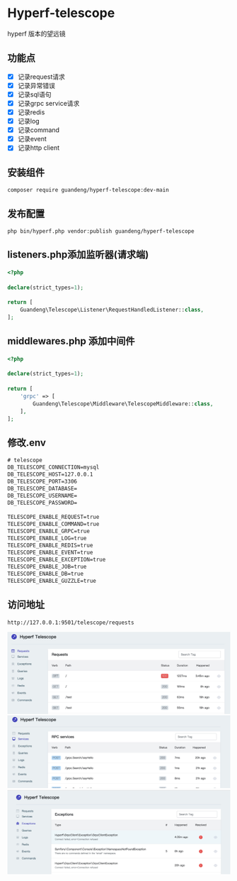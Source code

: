 # Hyperf-telescope

hyperf 版本的望远镜

## 功能点

- [x] 记录request请求
- [x] 记录异常错误
- [x] 记录sql语句
- [x] 记录grpc service请求
- [x] 记录redis
- [x] 记录log
- [x] 记录command
- [x] 记录event
- [x] 记录http client

## 安装组件

```shell
composer require guandeng/hyperf-telescope:dev-main
```

## 发布配置

```shell
php bin/hyperf.php vendor:publish guandeng/hyperf-telescope
```

## listeners.php添加监听器(请求端)

```php
<?php

declare(strict_types=1);

return [
    Guandeng\Telescope\Listener\RequestHandledListener::class,
];

```

## middlewares.php 添加中间件

```php
<?php

declare(strict_types=1);

return [
    'grpc' => [
        Guandeng\Telescope\Middleware\TelescopeMiddleware::class,
    ],
];

```

## 修改.env

```env
# telescope
DB_TELESCOPE_CONNECTION=mysql
DB_TELESCOPE_HOST=127.0.0.1
DB_TELESCOPE_PORT=3306
DB_TELESCOPE_DATABASE=
DB_TELESCOPE_USERNAME=
DB_TELESCOPE_PASSWORD=

TELESCOPE_ENABLE_REQUEST=true
TELESCOPE_ENABLE_COMMAND=true
TELESCOPE_ENABLE_GRPC=true
TELESCOPE_ENABLE_LOG=true
TELESCOPE_ENABLE_REDIS=true
TELESCOPE_ENABLE_EVENT=true
TELESCOPE_ENABLE_EXCEPTION=true
TELESCOPE_ENABLE_JOB=true
TELESCOPE_ENABLE_DB=true
TELESCOPE_ENABLE_GUZZLE=true
```

## 访问地址

`http://127.0.0.1:9501/telescope/requests`

<img src="./requests.jpg">
<img src="./grpc.jpg">
<img src="./exception.jpg">
